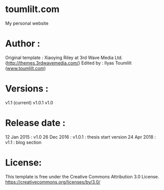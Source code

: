 # toumlilt.com
My personal website

Author :
=======================================================================
Original template : Xiaoying Riley at 3rd Wave Media Ltd. (http://themes.3rdwavemedia.com/)
Edited by : Ilyas Toumlilt (www.toumlilt.com)

Versions :
=======================================================================
v1.1 (current)
v1.0.1 
v1.0

Release date :
=======================================================================
12 Jan 2015 : v1.0
26 Dec 2016 : v1.0.1 : thesis start version
24 Apr 2018 : v1.1 : blog section


License:
=======================================================================
This template is free under the Creative Commons Attribution 3.0 License.
https://creativecommons.org/licenses/by/3.0/
